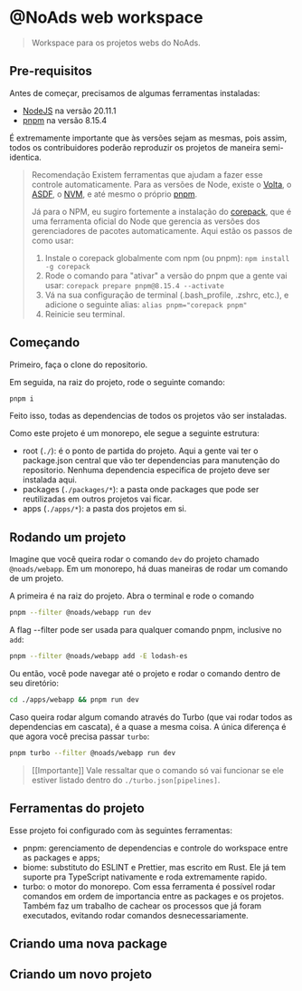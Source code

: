 # @NoAds web workspace

> Workspace para os projetos webs do NoAds.

## Pre-requisitos

Antes de começar, precisamos de algumas ferramentas instaladas:

- [NodeJS](https://nodejs.org/en) na versão 20.11.1
- [pnpm](https://pnpm.io/) na versão 8.15.4

É extremamente importante que às versões sejam as mesmas, pois assim, todos os contribuidores poderão reproduzir os projetos de maneira semi-identica.

> Recomendação
> Existem ferramentas que ajudam a fazer esse controle automaticamente. Para as versões de Node, existe o [Volta](https://docs.volta.sh/guide/), o [ASDF](https://asdf-vm.com/contribute/documentation.html#initial-setup), o [NVM](https://github.com/nvm-sh/nvm), e até mesmo o próprio [pnpm](https://pnpm.io/cli/env).
>
> Já para o NPM, eu sugiro fortemente a instalação do [corepack](https://github.com/nodejs/corepack), que é uma ferramenta oficial do Node que gerencia as versões dos gerenciadores de pacotes automaticamente. Aqui estão os passos de como usar:
>
> 1. Instale o corepack globalmente com npm (ou pnpm): `npm install -g corepack`
> 2. Rode o comando para "ativar" a versão do pnpm que a gente vai usar: `corepack prepare pnpm@8.15.4 --activate`
> 3. Vá na sua configuração de terminal (.bash_profile, .zshrc, etc.), e adicione o seguinte alias: `alias pnpm="corepack pnpm"`
> 4. Reinicie seu terminal.

## Começando

Primeiro, faça o clone do repositorio.

Em seguida, na raiz do projeto, rode o seguinte comando:

```bash
pnpm i
```

Feito isso, todas as dependencias de todos os projetos vão ser instaladas.

Como este projeto é um monorepo, ele segue a seguinte estrutura:

- root (`./`): é o ponto de partida do projeto. Aqui a gente vai ter o package.json central que vão ter dependencias para manutenção do repositorio. Nenhuma dependencia especifica de projeto deve ser instalada aqui.
- packages (`./packages/*`): a pasta onde packages que pode ser reutilizadas em outros projetos vai ficar.
- apps (`./apps/*`): a pasta dos projetos em si.

## Rodando um projeto

Imagine que você queira rodar o comando `dev` do projeto chamado `@noads/webapp`. Em um monorepo, há duas maneiras de rodar um comando de um projeto.

A primeira é na raiz do projeto. Abra o terminal e rode o comando

```bash
pnpm --filter @noads/webapp run dev
```

A flag --filter pode ser usada para qualquer comando pnpm, inclusive no `add`:

```bash
pnpm --filter @noads/webapp add -E lodash-es
```

Ou então, você pode navegar até o projeto e rodar o comando dentro de seu diretório:

```bash
cd ./apps/webapp && pnpm run dev
```

Caso queira rodar algum comando através do Turbo (que vai rodar todos as dependencias em cascata), é a quase a mesma coisa. A única diferença é que agora você precisa passar `turbo`:

```bash
pnpm turbo --filter @noads/webapp run dev
```

> [[Importante]]
> Vale ressaltar que o comando só vai funcionar se ele estiver listado dentro do `./turbo.json[pipelines]`.

## Ferramentas do projeto

Esse projeto foi configurado com às seguintes ferramentas:

- pnpm: gerenciamento de dependencias e controle do workspace entre as packages e apps;
- biome: substituto do ESLINT e Prettier, mas escrito em Rust. Ele já tem suporte pra TypeScript nativamente e roda extremamente rapido.
- turbo: o motor do monorepo. Com essa ferramenta é possível rodar comandos em ordem de importancia entre as packages e os projetos. Também faz um trabalho de cachear os processos que já foram executados, evitando rodar comandos desnecessariamente.

## Criando uma nova package

<!-- TODO -->

## Criando um novo projeto

<!-- TODO -->
